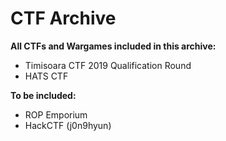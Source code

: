 # CTF Archive 

**All CTFs and Wargames included in this archive:**  
* Timisoara CTF 2019 Qualification Round
* HATS CTF


**To be included:**  
* ROP Emporium
* HackCTF (j0n9hyun)
